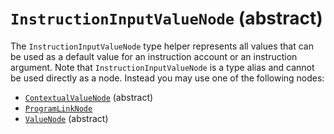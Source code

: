 # `InstructionInputValueNode` (abstract)

The `InstructionInputValueNode` type helper represents all values that can be used as a default value for an instruction account or an instruction argument. Note that `InstructionInputValueNode` is a type alias and cannot be used directly as a node. Instead you may use one of the following nodes:

-   [`ContextualValueNode`](./README.md) (abstract)
-   [`ProgramLinkNode`](../linkNodes/ProgramLinkNode.md)
-   [`ValueNode`](../valueNodes/README.md) (abstract)
